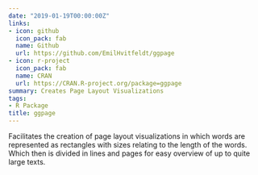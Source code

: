 ```yaml
---
date: "2019-01-19T00:00:00Z"
links:
- icon: github
  icon_pack: fab
  name: Github
  url: https://github.com/EmilHvitfeldt/ggpage
- icon: r-project
  icon_pack: fab
  name: CRAN
  url: https://CRAN.R-project.org/package=ggpage
summary: Creates Page Layout Visualizations
tags:
- R Package
title: ggpage
---
```


Facilitates the creation of page layout visualizations in which words are represented as rectangles with sizes relating to the length of the words. Which then is divided in lines and pages for easy overview of up to quite large texts.
